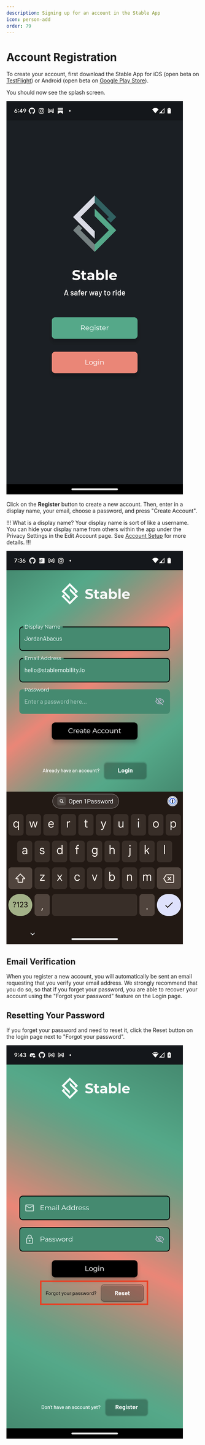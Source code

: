 ```yaml
---
description: Signing up for an account in the Stable App
icon: person-add
order: 79
---
```


# Account Registration

To create your account, first download the Stable App for iOS (open beta on [TestFlight](https://testflight.apple.com/join/QAQbQUpP)) or Android (open beta on [Google Play Store](https://play.google.com/store/apps/details?id=com.stablemobility.stableapp)).

You should now see the splash screen.

![](../static/screenshots/account-registration/stable-splash-page.png)

Click on the **Register** button to create a new account. Then, enter in a display name, your email, choose a password, and press "Create Account".

!!! What is a display name?
Your display name is sort of like a username. You can hide your display name from others within the app under the Privacy Settings in the Edit Account page. See [Account Setup](account-setup.md) for more details.
!!!

![](../static/screenshots/account-registration/stable-register-page.png)

## Email Verification

When you register a new account, you will automatically be sent an email requesting that you verify your email address. We strongly recommend that you do so, so that if you forget your password, you are able to recover your account using the "Forgot your password" feature on the Login page.

## Resetting Your Password

If you forget your password and need to reset it, click the Reset button on the login page next to "Forgot your password".

![](../static/screenshots/account-registration/stable-login-page-annotated-1.png)

